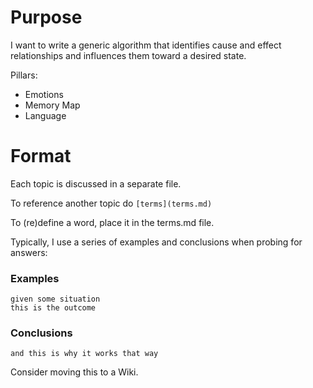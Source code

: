 Purpose
=======

I want to write a generic algorithm that identifies cause and effect relationships and influences them toward a desired state.

Pillars:
* Emotions
* Memory Map
* Language

Format
======


Each topic is discussed in a separate file.  

To reference another topic do `[terms](terms.md)`

To (re)define a word, place it in the terms.md file.

Typically, I use a series of examples and conclusions when probing for answers:

### Examples

    given some situation
    this is the outcome

### Conclusions

    and this is why it works that way


Consider moving this to a Wiki.

